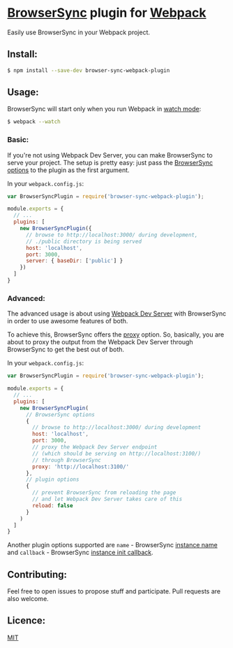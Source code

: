 # [BrowserSync](http://www.browsersync.io/) plugin for [Webpack](http://webpack.github.io/)

Easily use BrowserSync in your Webpack project.

## Install:

```bash
$ npm install --save-dev browser-sync-webpack-plugin
```

## Usage:

BrowserSync will start only when you run Webpack in [watch mode](http://webpack.github.io/docs/tutorials/getting-started/#watch-mode):

```bash
$ webpack --watch
```

### Basic:

If you're not using Webpack Dev Server, you can make BrowserSync to serve your project.
The setup is pretty easy: just pass the [BrowserSync options](http://www.browsersync.io/docs/options/) to the plugin as the first argument.

In your `webpack.config.js`:

```javascript
var BrowserSyncPlugin = require('browser-sync-webpack-plugin');

module.exports = {
  // ...
  plugins: [
    new BrowserSyncPlugin({
      // browse to http://localhost:3000/ during development,
      // ./public directory is being served
      host: 'localhost',
      port: 3000,
      server: { baseDir: ['public'] }
    })
  ]
}
```

### Advanced:

The advanced usage is about using [Webpack Dev Server](https://github.com/webpack/webpack-dev-server) with BrowserSync in order to use awesome features of both.

To achieve this, BrowserSync offers the [proxy](http://www.browsersync.io/docs/options/#option-proxy) option.
So, basically, you are about to proxy the output from the Webpack Dev Server through BrowserSync to get the best out of both.

In your `webpack.config.js`:

```javascript
var BrowserSyncPlugin = require('browser-sync-webpack-plugin');

module.exports = {
  // ...
  plugins: [
    new BrowserSyncPlugin(
      // BrowserSync options
      {
        // browse to http://localhost:3000/ during development
        host: 'localhost',
        port: 3000,
        // proxy the Webpack Dev Server endpoint
        // (which should be serving on http://localhost:3100/)
        // through BrowserSync
        proxy: 'http://localhost:3100/'
      },
      // plugin options
      {
        // prevent BrowserSync from reloading the page
        // and let Webpack Dev Server takes care of this
        reload: false
      }
    )
  ]
}
```

Another plugin options supported are `name` - BrowserSync [instance name](http://www.browsersync.io/docs/api/#api-name)
and `callback` - BrowserSync [instance init callback](http://www.browsersync.io/docs/api/#api-cb).

## Contributing:

Feel free to open issues to propose stuff and participate. Pull requests are also welcome.

## Licence:

[MIT](http://en.wikipedia.org/wiki/MIT_License)
